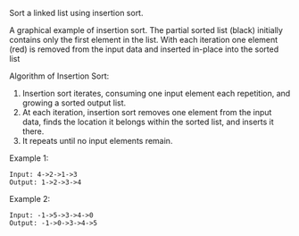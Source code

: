 Sort a linked list using insertion sort.


A graphical example of insertion sort. The partial sorted list (black) initially contains only the first element in the list.
With each iteration one element (red) is removed from the input data and inserted in-place into the sorted list
 

Algorithm of Insertion Sort:

 1. Insertion sort iterates, consuming one input element each repetition, and growing a sorted output list.
 2. At each iteration, insertion sort removes one element from the input data, finds the location it belongs within the sorted list, and inserts it there.
 3. It repeats until no input elements remain.

Example 1:

```
Input: 4->2->1->3
Output: 1->2->3->4
```

Example 2:

```
Input: -1->5->3->4->0
Output: -1->0->3->4->5
```

